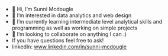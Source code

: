 - 👋 Hi, I’m Sunni Mcdougle
- 👀 I’m interested in data analytics and web design
- 🌱 I’m currently learning intermediate level analytical skills and programming as well as working on simple projects
- 💞️ I’m looking to collaborate on anything I can :)
-  If you have questions feel free to ask!
- linkedIn: www.linkedin.com/in/sunni-mcdougle

<!---
SunniDaze7/SunniDaze7 is a ✨ special ✨ repository because its `README.md` (this file) appears on your GitHub profile.
You can click the Preview link to take a look at your changes.
--->
